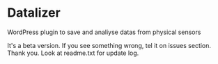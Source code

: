 # Datalizer
WordPress plugin to save and analiyse datas from physical sensors

It's a beta version. If you see something wrong, tel it on issues section. Thank you.
Look at readme.txt for update log.
